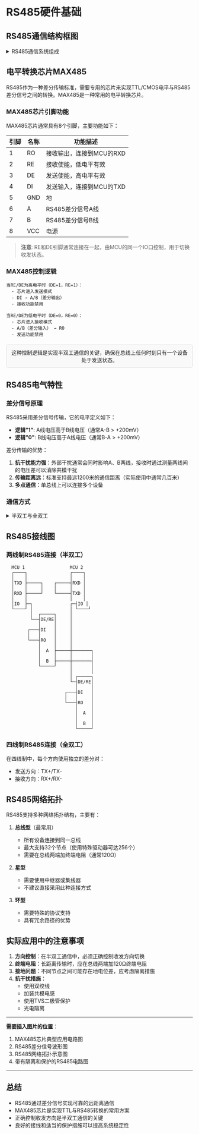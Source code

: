 # RS485硬件基础

## RS485通信结构框图

<details>
<summary>RS485通信系统组成</summary>

一个完整的RS485通信系统通常包含以下部分：
- MCU（单片机）：提供通信控制逻辑
- 电平转换芯片（如MAX485）：TTL电平与RS485差分信号的转换
- 传输线（通常是双绞线）：用于连接各节点
- 终端电阻（可选）：用于减少信号反射

每个RS485节点都需要电平转换芯片将MCU的TTL/CMOS电平信号转换为RS485差分信号。
</details>

## 电平转换芯片MAX485

RS485作为一种差分传输标准，需要专用的芯片来实现TTL/CMOS电平与RS485差分信号之间的转换。MAX485是一种常用的电平转换芯片。

### MAX485芯片引脚功能

MAX485芯片通常具有8个引脚，主要功能如下：

| 引脚 | 名称 | 功能描述 |
|-----|------|---------|
| 1 | RO | 接收输出，连接到MCU的RXD |
| 2 | RE | 接收使能，低电平有效 |
| 3 | DE | 发送使能，高电平有效 |
| 4 | DI | 发送输入，连接到MCU的TXD |
| 5 | GND | 地 |
| 6 | A | RS485差分信号A线 |
| 7 | B | RS485差分信号B线 |
| 8 | VCC | 电源 |

> **注意**: RE和DE引脚通常连接在一起，由MCU的同一个IO口控制，用于切换收发状态。

### MAX485控制逻辑

```
当RE/DE为高电平时（DE=1，RE=1）：
  - 芯片进入发送模式
  - DI → A/B（差分输出）
  - 接收功能禁用

当RE/DE为低电平时（DE=0，RE=0）：
  - 芯片进入接收模式
  - A/B（差分输入） → RO
  - 发送功能禁用
```

<div style="text-align: center; margin: 20px 0; padding: 10px; border: 1px solid #ddd; background-color: #f9f9f9; border-radius: 5px;">
这种控制逻辑是实现半双工通信的关键，确保在总线上任何时刻只有一个设备处于发送状态。
</div>

## RS485电气特性

### 差分信号原理

RS485采用差分信号传输，它的电平定义如下：

- **逻辑"1"**: A线电压高于B线电压（通常A-B > +200mV）
- **逻辑"0"**: B线电压高于A线电压（通常B-A > +200mV）

差分传输的优势：
1. **抗干扰能力强**：外部干扰通常会同时影响A、B两线，接收时通过测量两线间的电压差可以消除共模干扰
2. **传输距离远**：标准支持最远1200米的通信距离（实际使用中通常几百米）
3. **多点通信**：单总线上可以连接多个设备

### 通信方式

<details>
<summary>半双工与全双工</summary>

RS485支持两种通信方式：

#### 半双工通信（两线制）
- 使用两根线（A和B）进行通信
- 任何时刻只能有一个方向的数据传输
- 需要控制收发方向切换
- 接线简单，节约成本
- 常用于大多数RS485应用场合

#### 全双工通信（四线制）
- 使用四根线（两对A和B）进行通信
- 可以同时进行双向数据传输
- 不需要控制收发方向切换
- 接线复杂，成本较高
- 应用较少

</details>

## RS485接线图

### 两线制RS485连接（半双工）

```
  MCU 1                 MCU 2
  ┌────┐                ┌────┐
  │    │                │    │
  │TXD ├─────┐    ┌─────┤RXD │
  │    │     │    │     │    │
  │RXD ├─────┘    └─────┤TXD │
  │    │                │    │
  │IO  ├─┐              ┌─┤IO │
  └────┘ │              │ └────┘
         │  ┌─────┐     │
         └──┤DE/RE│     │
            │     │     │  
        ┌───┤DI   │     │
        │   │     │     │
        └───┤RO   │     │
            │     │     │
            │  A  ├─────┼───────┐
            │     │     │       │
            │  B  ├─────┼───────┤
            └─────┘     │       │
                        │       │
                        │ ┌─────┐
                        └─┤DE/RE│
                          │     │
                      ┌───┤DI   │
                      │   │     │
                      └───┤RO   │
                          │     │
                          │  A  │
                          │     │
                          │  B  │
                          └─────┘
```

### 四线制RS485连接（全双工）

在四线制中，每个方向使用独立的差分对：
- 发送方向：TX+/TX-
- 接收方向：RX+/RX-

## RS485网络拓扑

RS485支持多种网络拓扑结构，主要有：

1. **总线型**（最常用）
   - 所有设备连接到同一总线
   - 最大支持32个节点（使用特殊驱动器可达256个）
   - 需要在总线两端加终端电阻（通常120Ω）

2. **星型**
   - 需要使用中继器或集线器
   - 不建议直接采用此种连接方式

3. **环型**
   - 需要特殊的协议支持
   - 具有冗余路径的优势

## 实际应用中的注意事项

1. **方向控制**：在半双工通信中，必须正确控制收发方向切换
2. **终端电阻**：长距离传输时，应在总线两端加120Ω终端电阻
3. **接地问题**：不同节点之间可能存在地电位差，应考虑隔离措施
4. **抗干扰措施**：
   - 使用双绞线
   - 加装共模电感
   - 使用TVS二极管保护
   - 光电隔离

---

**需要插入图片的位置**：
1. MAX485芯片典型应用电路图
2. RS485差分信号波形图
3. RS485网络拓扑示意图
4. 带有隔离和保护的RS485电路图

---

## 总结

- RS485通过差分信号实现可靠的远距离通信
- MAX485芯片是实现TTL与RS485转换的常用方案
- 正确控制收发方向是半双工通信的关键
- 良好的接线和适当的保护措施可以提高系统稳定性 
